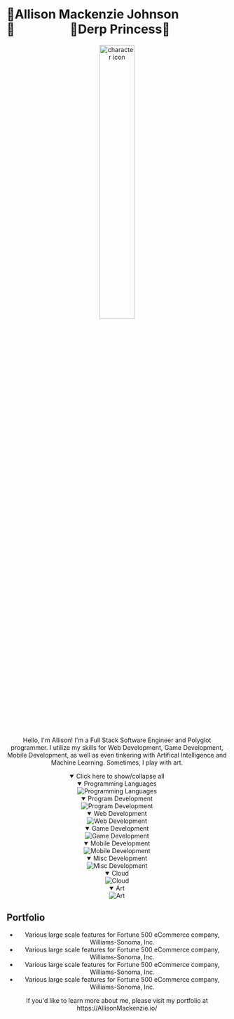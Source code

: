 # 🎀Allison Mackenzie Johnson🎀&nbsp;&nbsp;&nbsp;&nbsp;&nbsp;&nbsp;&nbsp;&nbsp;&nbsp;&nbsp;&nbsp;&nbsp;&nbsp;&nbsp;&nbsp;&nbsp;&nbsp;&nbsp;&nbsp;🎀Derp Princess🎀

<div align="center">
  <img alt="character icon" src="https://github.com/DerpPrincess/derpprincess/assets/36901824/1e1994b4-ec82-45fb-9ad4-09638d783cdd" width="40%"/>
</div>

<div align="center">
<p>Hello, I'm Allison! I'm a Full Stack Software Engineer and Polyglot programmer. I utilize my skills for Web Development, Game Development, Mobile Development, as well as even tinkering with Artifical Intelligence and Machine Learning. Sometimes, I play with art.</p>
</div>

<div align="center">
  <details open>
    <summary>Click here to show/collapse all</summary>
    <details open>
      <summary>Programming Languages</summary>
      <img alt="Programming Languages" src="https://skillicons.dev/icons?i=js,ts,java,python,c,cpp,cs,go,lua,)" />
    </details>

  <details open>
    <summary>Program Development</summary>
    <img alt="Program Development" src="https://skillicons.dev/icons?i=nodejs,pytorch,tensorflow,)" />
  </details>

  <details open>
    <summary>Web Development</summary>
    <img alt="Web Development" src="https://skillicons.dev/icons?i=react,vue,vercel,vite,redux,html,css,sass,tailwind,spring,maven,mongodb,mysql,postgres,postman)" />
  </details>

  <details open>
    <summary>Game Development</summary>
    <img alt="Game Development" src="https://skillicons.dev/icons?i=unity,unreal" />
  </details>

  <details open>
    <summary>Mobile Development</summary>
    <img alt="Mobile Development" src="https://skillicons.dev/icons?i=swift" />
  </details>

  <details open>
    <summary>Misc Development</summary>
    <img alt="Misc Development" src="https://skillicons.dev/icons?i=bots,discord,docker,figma,firebase,git,github,gitlab,eclipse,idea,visualstudio,vscode,jenkins,jest,netlify,nextjs,powershell,md,graphql" />
  </details>

  <details open>
    <summary>Cloud</summary>
    <img alt="Cloud" src="https://skillicons.dev/icons?i=aws,azure" />
  </details>

  <details open>
    <summary>Art</summary>
    <img alt="Art" src="https://skillicons.dev/icons?i=ae,blender,ps" />
  </details>
  </details>
</div>

## Portfolio
<div align="center">
  <ul>
    <li>Various large scale features for Fortune 500 eCommerce company, Williams-Sonoma, Inc.</li>
    <li>Various large scale features for Fortune 500 eCommerce company, Williams-Sonoma, Inc.</li>
    <li>Various large scale features for Fortune 500 eCommerce company, Williams-Sonoma, Inc.</li>
    <li>Various large scale features for Fortune 500 eCommerce company, Williams-Sonoma, Inc.</li>
  </ul>
  <p>If you'd like to learn more about me, please visit my portfolio at https://AllisonMackenzie.io/</p>
</div>
